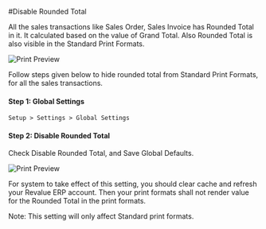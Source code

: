 #Disable Rounded Total

All the sales transactions like Sales Order, Sales Invoice has Rounded Total in it. It calculated based on the value of Grand Total. Also Rounded Total is also visible in the Standard Print Formats. 

<img alt="Print Preview" class="screenshot" src="{{docs_base_url}}/assets/img/articles/hide-rounded-total-1.png">

Follow steps given below to hide rounded total from Standard Print Formats, for all the sales transactions.

#### Step 1: Global Settings

`Setup > Settings > Global Settings`

#### Step 2: Disable Rounded Total

Check Disable Rounded Total, and Save Global Defaults.

<img alt="Print Preview" class="screenshot" src="{{docs_base_url}}/assets/img/articles/hide-rounded-total-2.png">

For system to take effect of this setting, you should clear cache and refresh your Revalue ERP account. Then your print formats shall not render value for the Rounded Total in the print formats.
   
<div class=well>Note: This setting will only affect Standard print formats.</div>

<!-- markdown -->